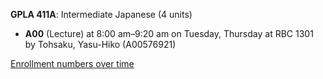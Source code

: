 **GPLA 411A**: Intermediate Japanese (4 units)

- **A00** (Lecture) at 8:00 am–9:20 am on Tuesday, Thursday at RBC 1301 by Tohsaku, Yasu-Hiko (A00576921)

[Enrollment numbers over time](./GPLA411A.tsv)
